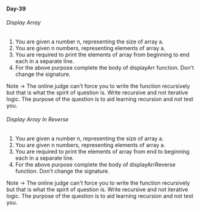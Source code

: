 #### Day-39
###### Display Array

1. You are given a number n, representing the size of array a.
2. You are given n numbers, representing elements of array a.
3. You are required to print the elements of array from beginning to end each in a separate line.
4. For the above purpose complete the body of displayArr function. Don't change the signature.

Note -> The online judge can't force you to write the function recursively but that is what the spirit of question is. Write recursive and not iterative logic.
The purpose of the question is to aid learning recursion and not test you.

###### Display Array In Reverse
1. You are given a number n, representing the size of array a.
2. You are given n numbers, representing elements of array a.
3. You are required to print the elements of array from end to beginning each in a separate line.
4. For the above purpose complete the body of displayArrReverse function. Don't change the signature.

Note -> The online judge can't force you to write the function recursively but that is what the spirit of question is. Write recursive and not iterative logic.
The purpose of the question is to aid learning recursion and not test you.
